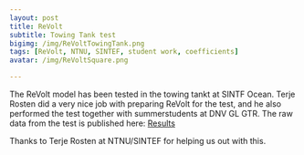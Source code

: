 ```yaml
---
layout: post
title: ReVolt
subtitle: Towing Tank test
bigimg: /img/ReVoltTowingTank.png
tags: [ReVolt, NTNU, SINTEF, student work, coefficients]
avatar: /img/ReVoltSquare.png

---
```


The ReVolt model has been tested in the towing tankt at SINTF Ocean. Terje Rosten did a very nice job with preparing ReVolt for the test, and he also performed the test together with summerstudents at DNV GL GTR.
The raw data from the test is published here: <a href="https://github.com/DNVGLReVolt/dnvglrevolt.github.io/tree/master/towingtankResults">Results</a>


Thanks to Terje Rosten at NTNU/SINTEF for helping us out with this.

